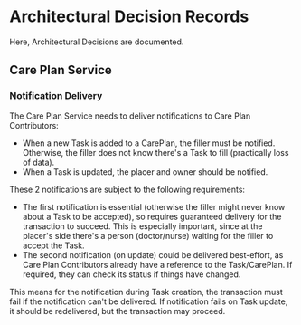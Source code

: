 # Architectural Decision Records
Here, Architectural Decisions are documented. 

## Care Plan Service

### Notification Delivery

The Care Plan Service needs to deliver notifications to Care Plan Contributors:
- When a new Task is added to a CarePlan, the filler must be notified. Otherwise, the filler does not know there's a Task to fill (practically loss of data).
- When a Task is updated, the placer and owner should be notified.

These 2 notifications are subject to the following requirements:
- The first notification is essential (otherwise the filler might never know about a Task to be accepted), so requires guaranteed delivery for the transaction to succeed.
  This is especially important, since at the placer's side there's a person (doctor/nurse) waiting for the filler to accept the Task.
- The second notification (on update) could be delivered best-effort, as Care Plan Contributors already have a reference to the Task/CarePlan.
  If required, they can check its status if things have changed.

This means for the notification during Task creation, the transaction must fail if the notification can't be delivered.
If notification fails on Task update, it should be redelivered, but the transaction may proceed.